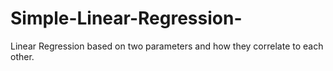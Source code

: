 # Simple-Linear-Regression-
Linear Regression based on two parameters and how they correlate to each other.
